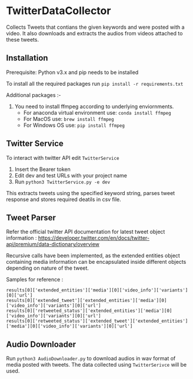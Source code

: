 # TwitterDataCollector
Collects Tweets that contians the given keywords and were posted with a video. It also downloads and extracts the audios from videos attached to these tweets.

## Installation
Prerequisite: Python v3.x and pip needs to be installed

To install all the required packages run
`pip install -r requirements.txt`
  
Additional packages :-
1. You need to install ffmpeg according to underlying enviornments.
    * For anaconda virtual environment use: `conda install ffmpeg`
    * For MacOS use: `brew install ffmpeg`
    * For Windows OS use: `pip install ffmpeg`

## Twitter Service
To interact with twitter API edit `TwitterService`
1. Insert the Bearer token 
2. Edit dev and test URLs with your project name
3. Run `python3 TwitterService.py -e dev`

This extracts tweets using the specified keyword string, parses tweet response and stores required deatils in csv file.

## Tweet Parser
Refer the official twitter API documentation for latest tweet object information : https://developer.twitter.com/en/docs/twitter-api/premium/data-dictionary/overview

Recursive calls have been implemented, as the extended entities object containing media information can be encapsulated inside different objects depending on nature of the tweet.

Samples for reference :
```
results[0]['extended_entities']['media'][0]['video_info']['variants'][0]['url']
results[0]['extended_tweet']['extended_entities']['media'][0]['video_info']['variants'][0]['url']
results[0]['retweeted_status']['extended_entities']['media'][0]['video_info']['variants'][0]['url']
results[0]['retweeted_status']['extended_tweet']['extended_entities']['media'][0]['video_info']['variants'][0]['url']
```

## Audio Downloader
Run `python3 AudioDownloader.py` to download audios in wav format of media posted with tweets. The data collected using `TwitterSerivce` will be used.
